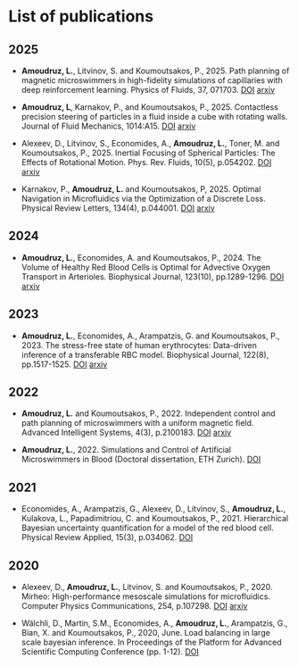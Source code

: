 # List of publications

## 2025

* **Amoudruz, L.**, Litvinov, S. and Koumoutsakos, P., 2025. Path planning of magnetic microswimmers in high-fidelity simulations of capillaries with deep reinforcement learning. Physics of Fluids, 37, 071703. [DOI](https://doi.org/10.1063/5.0274623) [arxiv](https://doi.org/10.48550/arXiv.2404.02171)

* **Amoudruz, L**, Karnakov, P., and Koumoutsakos, P., 2025. Contactless precision steering of particles in a fluid inside a cube with rotating walls. Journal of Fluid Mechanics, 1014:A15. [DOI](https://doi.org/10.1017/jfm.2025.10174) [arxiv](https://doi.org/10.48550/arXiv.2506.15958)

* Alexeev, D., Litvinov, S., Economides, A., **Amoudruz, L.**, Toner, M. and Koumoutsakos, P., 2025. Inertial Focusing of Spherical Particles: The Effects of Rotational Motion. Phys. Rev. Fluids, 10(5), p.054202. [DOI](https://doi.org/10.1103/PhysRevFluids.10.054202) [arxiv](https://doi.org/10.48550/arXiv.2408.09552)

* Karnakov, P., **Amoudruz, L.** and Koumoutsakos, P, 2025. Optimal Navigation in Microfluidics via the Optimization of a Discrete Loss. Physical Review Letters, 134(4), p.044001. [DOI](https://doi.org/10.1103/PhysRevLett.134.044001) [arxiv](https://doi.org/10.48550/arXiv.2506.15902)

## 2024

* **Amoudruz, L.**, Economides, A. and Koumoutsakos, P., 2024. The Volume of Healthy Red Blood Cells is Optimal for Advective Oxygen Transport in Arterioles. Biophysical Journal, 123(10), pp.1289-1296. [DOI](https://doi.org/10.1016/j.bpj.2024.04.015) [arxiv](https://doi.org/10.48550/arXiv.2305.02197)

## 2023

* **Amoudruz, L.**, Economides, A., Arampatzis, G. and Koumoutsakos, P., 2023. The stress-free state of human erythrocytes: Data-driven inference of a transferable RBC model. Biophysical Journal, 122(8), pp.1517-1525. [DOI](https://doi.org/10.1016/j.bpj.2023.03.019) [arxiv](https://doi.org/10.48550/arXiv.2303.03404)

## 2022

* **Amoudruz, L.** and Koumoutsakos, P., 2022. Independent control and path planning of microswimmers with a uniform magnetic field. Advanced Intelligent Systems, 4(3), p.2100183. [DOI](https://doi.org/10.1002/aisy.202100183) [arxiv](https://doi.org/10.48550/arXiv.2101.10628)

* **Amoudruz, L.**, 2022. Simulations and Control of Artificial Microswimmers in Blood (Doctoral dissertation, ETH Zurich). [DOI](https://doi.org/10.3929/ethz-b-000550202) 

## 2021

* Economides, A., Arampatzis, G., Alexeev, D., Litvinov, S., **Amoudruz, L.**, Kulakova, L., Papadimitriou, C. and Koumoutsakos, P., 2021. Hierarchical Bayesian uncertainty quantification for a model of the red blood cell. Physical Review Applied, 15(3), p.034062. [DOI](https://doi.org/10.1103/PhysRevApplied.15.034062)

## 2020

* Alexeev, D., **Amoudruz, L.**, Litvinov, S. and Koumoutsakos, P., 2020. Mirheo: High-performance mesoscale simulations for microfluidics. Computer Physics Communications, 254, p.107298. [DOI](https://doi.org/10.1016/j.cpc.2020.107298) [arxiv](https://doi.org/10.48550/arXiv.1911.04712)

* Wälchli, D., Martin, S.M., Economides, A., **Amoudruz, L.**, Arampatzis, G., Bian, X. and Koumoutsakos, P., 2020, June. Load balancing in large scale bayesian inference. In Proceedings of the Platform for Advanced Scientific Computing Conference (pp. 1-12). [DOI](https://doi.org/10.1145/3394277.3401849)
